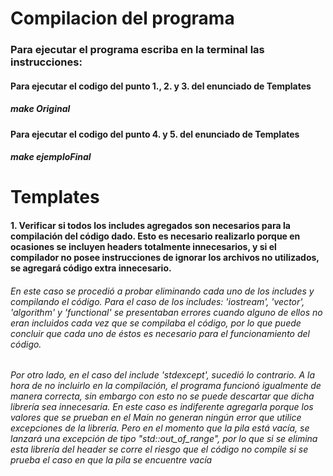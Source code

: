 # Compilacion del programa

### Para ejecutar el programa escriba en la terminal las instrucciones:

#### Para ejecutar el codigo del punto 1., 2. y 3. del enunciado de Templates
##### make Original

#### Para ejecutar el codigo del punto 4. y 5. del enunciado de Templates
##### make ejemploFinal

# Templates

#### 1. Verificar si todos los includes agregados son necesarios para la compilación del código dado. Esto es necesario realizarlo porque en ocasiones se incluyen headers totalmente innecesarios, y si el compilador no posee instrucciones de ignorar los archivos no utilizados, se agregará código extra innecesario.

###### En este caso se procedió a probar eliminando cada uno de los includes y compilando el código. Para el caso de los includes: 'iostream', 'vector', 'algorithm' y 'functional' se presentaban errores cuando alguno de ellos no eran incluidos cada vez que se compilaba el código, por lo que puede concluir que cada uno de éstos es necesario para el funcionamiento del código.

###### Por otro lado, en el caso del include 'stdexcept', sucedió lo contrario. A la hora de no incluirlo en la compilación, el programa funcionó igualmente de manera correcta, sin embargo con esto no se puede descartar que dicha librería sea innecesaria. En este caso es indiferente agregarla porque los valores que se prueban en el Main no generan ningún error que utilice excepciones de la librería. Pero en el momento que la pila está vacía, se lanzará una excepción de tipo "std::out_of_range", por lo que si se elimina esta librería del header se corre el riesgo que el código no compile si se prueba el caso en que la pila se encuentre vacía

